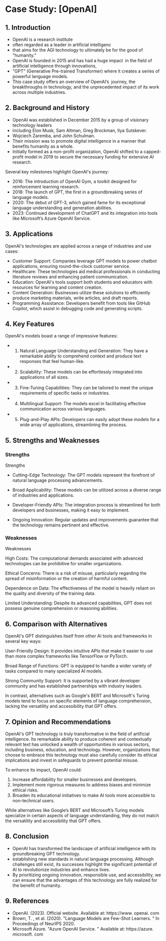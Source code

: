 # **Case Study: [OpenAI]**

## **1. Introduction**
- OpenAI is a research institute
- often regarded as a leader in artificial intelligenc
- that aims for the AGI technology to ultimately be for the good of "humanity."
-  OpenAI is founded in 2015 and has had a huge impact in the field of artificial intelligence through innovations, 
- "GPT" (Generative Pre-trained Transformer) where it creates a series of powerful language models.
- This case study offers an overview of OpenAI’s journey, the breakthroughs in technology, and the unprecedented impact of its work across multiple industries.

## **2. Background and History**
- OpenAI was established in December 2015 by a group of visionary technology leaders
- including Elon Musk, Sam Altman, Greg Brockman, Ilya Sutskever.
 - Wojciech Zaremba, and John Schulman. 
 - Their mission was to promote digital intelligence in a manner that benefits humanity as a whole. 
 - Initially formed as a non-profit organization, OpenAI shifted to a capped-profit model in 2019 to secure the necessary funding for extensive AI research.

Several key milestones highlight OpenAI's journey:

- 2016: The introduction of OpenAI Gym, a toolkit designed for reinforcement learning research.
- 2018: The launch of GPT, the first in a groundbreaking series of language models.
- 2020: The debut of GPT-3, which gained fame for its exceptional language understanding and generation abilities.
- 2023: Continued development of ChatGPT and its integration into tools like Microsoft’s Azure OpenAI Service.

## **3. Applications**
 OpenAI's technologies are applied across a range of industries and use cases:

- Customer Support: Companies leverage GPT models to power chatbot applications, ensuring round-the-clock customer service.
- Healthcare: These technologies aid medical professionals in conducting literature reviews and enhancing patient communication.
- Education: OpenAI's tools support both students and educators with resources for learning and content creation.
- Content Generation: Businesses utilize these solutions to efficiently produce marketing materials, write articles, and draft reports.
- Programming Assistance: Developers benefit from tools like GitHub Copilot, which assist in debugging code and generating scripts.

## **4. Key Features**

OpenAI's models boast a range of impressive features:

- 1. Natural Language Understanding and Generation: They have a remarkable ability to comprehend context and produce text responses that feel human-like.

- 2. Scalability: These models can be effortlessly integrated into applications of all sizes.

- 3. Fine-Tuning Capabilities: They can be tailored to meet the unique requirements of specific tasks or industries.

- 4. Multilingual Support: The models excel in facilitating effective communication across various languages.

- 5. Plug-and-Play APIs: Developers can easily adopt these models for a wide array of applications, streamlining the process.

## **5. Strengths and Weaknesses**

### Strengths
Strengths

- Cutting-Edge Technology: The GPT models represent the forefront of natural language processing advancements.

- Broad Applicability: These models can be utilized across a diverse range of industries and applications.

- Developer-Friendly APIs: The integration process is streamlined for both developers and businesses, making it easy to implement.

- Ongoing Innovation: Regular updates and improvements guarantee that the technology remains pertinent and effective.

### Weaknesses
Weaknesses

High Costs: The computational demands associated with advanced technologies can be prohibitive for smaller organizations.

Ethical Concerns: There is a risk of misuse, particularly regarding the spread of misinformation or the creation of harmful content.

Dependence on Data: The effectiveness of the model is heavily reliant on the quality and diversity of the training data.

Limited Understanding: Despite its advanced capabilities, GPT does not possess genuine comprehension or reasoning abilities.

## **6. Comparison with Alternatives**

OpenAI's GPT distinguishes itself from other AI tools and frameworks in several key ways:

User-Friendly Design: It provides intuitive APIs that make it easier to use than more complex frameworks like TensorFlow or PyTorch.

Broad Range of Functions: GPT is equipped to handle a wider variety of tasks compared to many specialized AI models.

Strong Community Support: It is supported by a vibrant developer community and has established partnerships with industry leaders.

In contrast, alternatives such as Google's BERT and Microsoft's Turing models tend to focus on specific elements of language comprehension, lacking the versatility and accessibility that GPT offers.

## **7. Opinion and Recommendations**
OpenAI's GPT technology is truly transformative in the field of artificial intelligence. Its remarkable ability to produce coherent and contextually relevant text has unlocked a wealth of opportunities in various sectors, including business, education, and technology. However, organizations that choose to embrace this technology must also carefully consider its ethical implications and invest in safeguards to prevent potential misuse.

To enhance its impact, OpenAI could:

1. Increase affordability for smaller businesses and developers.
2. Implement more rigorous measures to address biases and minimize ethical risks.
3. Broaden its educational initiatives to make AI tools more accessible to non-technical users.

While alternatives like Google’s BERT and Microsoft’s Turing models specialize in certain aspects of language understanding, they do not match the versatility and accessibility that GPT offers.

## **8. Conclusion**
- OpenAI has transformed the landscape of artificial intelligence with its groundbreaking GPT technology.
 - establishing new standards in natural language processing. Although challenges still exist, its successes highlight the significant potential of AI to revolutionize industries and enhance lives. 
 - By prioritizing ongoing innovation, responsible use, and accessibility, we can ensure that the advantages of this technology are fully realized for the benefit of humanity.

## **9. References**
- OpenAI. (2023). Official website. Available at: https://www. openai. com
- Brown, T. , et al. (2020). "Language Models are Few-Shot Learners. " In Proceedings of NeurIPS 2020.
- Microsoft Azure. "Azure OpenAI Service. " Available at: https://azure. microsoft. com